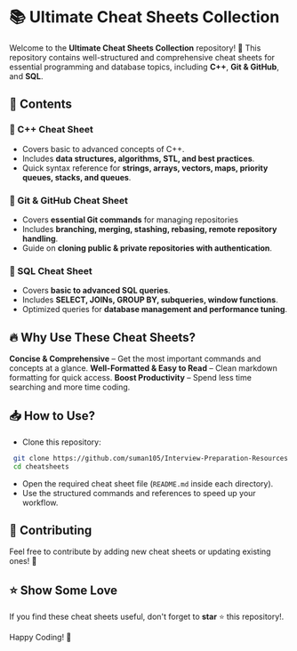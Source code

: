 # 📚 Ultimate Cheat Sheets Collection

Welcome to the **Ultimate Cheat Sheets Collection** repository! 🚀 This repository contains well-structured and comprehensive cheat sheets for essential programming and database topics, including **C++**, **Git & GitHub**, and **SQL**.

## 📌 Contents
### 🔹 C++ Cheat Sheet
- Covers basic to advanced concepts of C++.
- Includes **data structures, algorithms, STL, and best practices**.
- Quick syntax reference for **strings, arrays, vectors, maps, priority queues, stacks, and queues**.

### 🔹 Git & GitHub Cheat Sheet
- Covers **essential Git commands** for managing repositories
- Includes **branching, merging, stashing, rebasing, remote repository handling**.
- Guide on **cloning public & private repositories with authentication**.

### 🔹 SQL Cheat Sheet
- Covers **basic to advanced SQL queries**.
- Includes **SELECT, JOINs, GROUP BY, subqueries, window functions**.
- Optimized queries for **database management and performance tuning**.

## 🔥 Why Use These Cheat Sheets?
**Concise & Comprehensive** – Get the most important commands and concepts at a glance.
**Well-Formatted & Easy to Read** – Clean markdown formatting for quick access.
**Boost Productivity** – Spend less time searching and more time coding.

## 📥 How to Use?
- Clone this repository:
```sh
 git clone https://github.com/suman105/Interview-Preparation-Resources.git
 cd cheatsheets
```
- Open the required cheat sheet file (`README.md` inside each directory).
- Use the structured commands and references to speed up your workflow.

## 🤝 Contributing
Feel free to contribute by adding new cheat sheets or updating existing ones! 🚀

## ⭐ Show Some Love
If you find these cheat sheets useful, don't forget to **star** ⭐ this repository!.

Happy Coding! 🎯

